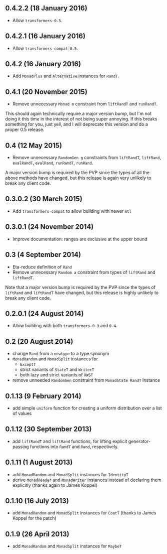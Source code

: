0.4.2.2 (18 January 2016)
-------------------------

  - Allow `transformers-0.5`.

0.4.2.1 (16 January 2016)
-------------------------

  - Allow `transformers-compat-0.5`.

0.4.2 (16 January 2016)
-----------------------

  - Add `MonadPlus` and `Alternative` instances for `RandT`.

0.4.1 (20 November 2015)
------------------------

  - Remove unnecessary `Monad m` constraint from `liftRandT` and
    `runRandT`.

  This should again technically require a major version bump, but I'm
  not doing it this time in the interest of not being super annoying.
  If this breaks something for you, just yell, and I will
  deprecate this version and do a proper 0.5 release.

0.4 (12 May 2015)
-----------------

  - Remove unnecessary `RandomGen g` constraints from `liftRandT`,
    `liftRand`, `evalRandT`, `evalRand`, `runRandT`, `runRand`.

  A major version bump is required by the PVP since the types of all
  the above methods have changed, but this release is again very
  unlikely to break any client code.

0.3.0.2 (30 March 2015)
-----------------------

  - Add `transformers-compat` to allow building with newer `mtl`

0.3.0.1 (24 November 2014)
--------------------------

  - Improve documentation: ranges are exclusive at the upper bound

0.3 (4 September 2014)
----------------------

  - Eta-reduce definition of `Rand`
  - Remove unnecessary `Random a` constraint from types of `liftRand`
    and `liftRandT`.

  Note that a major version bump is required by the PVP since the
  types of `liftRand` and `liftRandT` have changed, but this release
  is highly unlikely to break any client code.

0.2.0.1 (24 August 2014)
------------------------

  - Allow building with both `transformers-0.3` and `0.4`.

0.2 (20 August 2014)
--------------------

  - change `Rand` from a `newtype` to a type synonym
  - `MonadRandom` and `MonadSplit` instances for
      - `ExceptT`
	  - strict variants of `StateT` and `WriterT`
	  - both lazy and strict variants of `RWST`
  - remove unneeded `RandomGen` constraint from `MonadState RandT` instance

0.1.13 (9 February 2014)
------------------------

  - add simple `uniform` function for creating a uniform distribution
    over a list of values

0.1.12 (30 September 2013)
--------------------------

  - add `liftRandT` and `liftRand` functions, for lifting explicit
    generator-passing functions into `RandT` and `Rand`, respectively.

0.1.11 (1 August 2013)
----------------------

  - add `MonadRandom` and `MonadSplit` instances for `IdentityT`
  - derive `MonadReader` and `MonadWriter` instances instead of declaring
    them explicitly (thanks again to James Koppel)

0.1.10 (16 July 2013)
---------------------

  - add `MonadRandom` and `MonadSplit` instances for `ContT`
    (thanks to James Koppel for the patch)

0.1.9 (26 April 2013)
---------------------

  - add `MonadRandom` and `MonadSplit` instances for `MaybeT`
